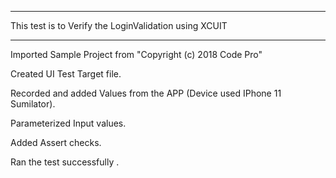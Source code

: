 -------------------------------------------------------
This test is to Verify the LoginValidation using XCUIT 

-------------------------------------------------------
Imported Sample Project from "Copyright (c) 2018 Code Pro"

Created UI Test Target file.

Recorded and added Values from the APP (Device used IPhone 11 Sumilator).

Parameterized Input values.

Added Assert checks.

Ran the test successfully .
